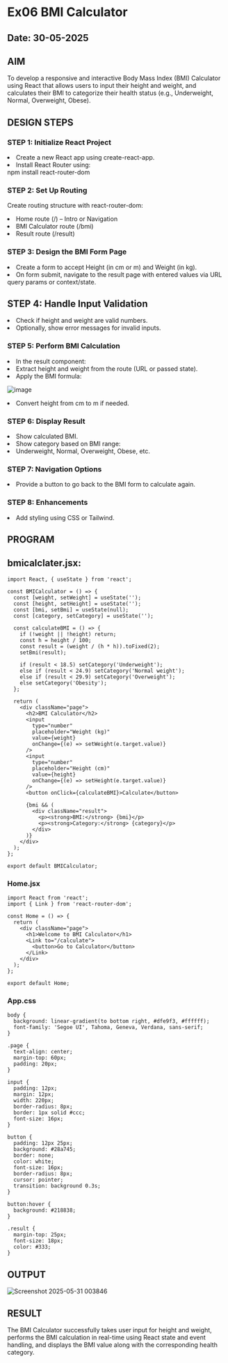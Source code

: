 # Ex06 BMI Calculator
## Date: 30-05-2025

## AIM
To develop a responsive and interactive Body Mass Index (BMI) Calculator using React that allows users to input their height and weight, and calculates their BMI to categorize their health status (e.g., Underweight, Normal, Overweight, Obese).

## DESIGN STEPS

### STEP 1: Initialize React Project

<li>Create a new React app using create-react-app.</li>
<li>Install React Router using:</li>
npm install react-router-dom

### STEP 2: Set Up Routing

Create routing structure with react-router-dom:

<li>Home route (/) – Intro or Navigation</li>

<li>BMI Calculator route (/bmi)</li>

<li>Result route (/result)</li>

### STEP 3: Design the BMI Form Page

<li>Create a form to accept Height (in cm or m) and Weight (in kg).</li>

<li>On form submit, navigate to the result page with entered values via URL query params or context/state.</li>

## STEP 4: Handle Input Validation

<li>Check if height and weight are valid numbers.</li>

<li>Optionally, show error messages for invalid inputs.</li>

### STEP 5: Perform BMI Calculation

<li>In the result component:

<li>Extract height and weight from the route (URL or passed state).</li>

<li>Apply the BMI formula:</li>

![image](https://github.com/user-attachments/assets/ec785506-c96b-489e-8783-fb1a5d36101a)
​
 
<li>Convert height from cm to m if needed.</li></li>

### STEP 6: Display Result

<li>Show calculated BMI.</li>

<li>Show category based on BMI range:

<li>Underweight, Normal, Overweight, Obese, etc.</li></li>

### STEP 7: Navigation Options

<li>Provide a button to go back to the BMI form to calculate again.</li>

### STEP 8: Enhancements

<li>Add styling using CSS or Tailwind.</li>

## PROGRAM

## bmicalclater.jsx:
```
import React, { useState } from 'react';

const BMICalculator = () => {
  const [weight, setWeight] = useState('');
  const [height, setHeight] = useState('');
  const [bmi, setBmi] = useState(null);
  const [category, setCategory] = useState('');

  const calculateBMI = () => {
    if (!weight || !height) return;
    const h = height / 100;
    const result = (weight / (h * h)).toFixed(2);
    setBmi(result);

    if (result < 18.5) setCategory('Underweight');
    else if (result < 24.9) setCategory('Normal weight');
    else if (result < 29.9) setCategory('Overweight');
    else setCategory('Obesity');
  };

  return (
    <div className="page">
      <h2>BMI Calculator</h2>
      <input
        type="number"
        placeholder="Weight (kg)"
        value={weight}
        onChange={(e) => setWeight(e.target.value)}
      />
      <input
        type="number"
        placeholder="Height (cm)"
        value={height}
        onChange={(e) => setHeight(e.target.value)}
      />
      <button onClick={calculateBMI}>Calculate</button>

      {bmi && (
        <div className="result">
          <p><strong>BMI:</strong> {bmi}</p>
          <p><strong>Category:</strong> {category}</p>
        </div>
      )}
    </div>
  );
};

export default BMICalculator;
```
### Home.jsx
```
import React from 'react';
import { Link } from 'react-router-dom';

const Home = () => {
  return (
    <div className="page">
      <h1>Welcome to BMI Calculator</h1>
      <Link to="/calculate">
        <button>Go to Calculator</button>
      </Link>
    </div>
  );
};

export default Home;
```
### App.css
```
body {
  background: linear-gradient(to bottom right, #dfe9f3, #ffffff);
  font-family: 'Segoe UI', Tahoma, Geneva, Verdana, sans-serif;
}

.page {
  text-align: center;
  margin-top: 60px;
  padding: 20px;
}

input {
  padding: 12px;
  margin: 12px;
  width: 220px;
  border-radius: 8px;
  border: 1px solid #ccc;
  font-size: 16px;
}

button {
  padding: 12px 25px;
  background: #28a745;
  border: none;
  color: white;
  font-size: 16px;
  border-radius: 8px;
  cursor: pointer;
  transition: background 0.3s;
}

button:hover {
  background: #218838;
}

.result {
  margin-top: 25px;
  font-size: 18px;
  color: #333;
}
```


## OUTPUT
![Screenshot 2025-05-31 003846](https://github.com/user-attachments/assets/5714fcde-079f-4e24-9c9b-7b4d139407b7)




## RESULT
The BMI Calculator successfully takes user input for height and weight, performs the BMI calculation in real-time using React state and event handling, and displays the BMI value along with the corresponding health category.
